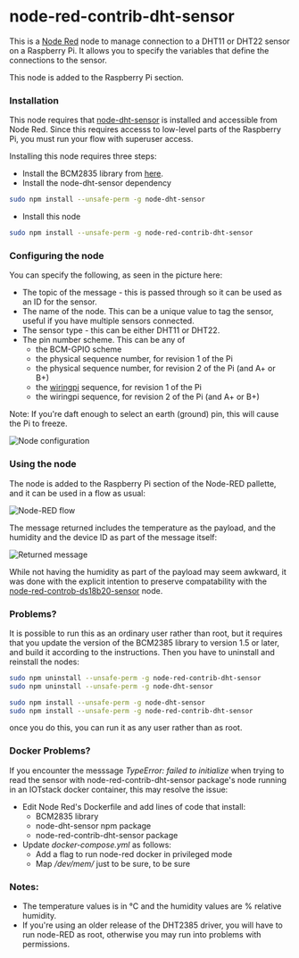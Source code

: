 # node-red-contrib-dht-sensor
This is a [Node Red](http://nodered.org/) node to manage connection to a DHT11 or DHT22 sensor on a Raspberry Pi. It allows you to specify the variables that define the connections to the sensor.

This node is added to the Raspberry Pi section.

### Installation
This node requires that [node-dht-sensor](https://www.npmjs.com/package/node-dht-sensor) is installed and accessible from Node Red. Since this requires accesss to low-level parts of the Raspberry Pi, you must run your flow with superuser access.

Installing this node requires three steps:
* Install the BCM2835 library from [here](http://www.airspayce.com/mikem/bcm2835/ "C library for Broadcom BCM 2835 as used in Raspberry Pi").
* Install the node-dht-sensor dependency
```bash
sudo npm install --unsafe-perm -g node-dht-sensor
```
* Install this node
```bash
sudo npm install --unsafe-perm -g node-red-contrib-dht-sensor
```

### Configuring the node
You can specify the following, as seen in the picture here:
* The topic of the message - this is passed through so it can be used as an ID for the sensor.
* The name of the node. This can be a unique value to tag the sensor, useful if you have multiple sensors connected.
* The sensor type - this can be either DHT11 or DHT22.
* The pin number scheme. This can be any of
    * the BCM-GPIO scheme
    * the physical sequence number, for revision 1 of the Pi
    * the physical sequence number, for revision 2 of the Pi (and A+ or B+)
    * the [wiringpi](http://wiringpi.com/) sequence, for revision 1 of the Pi
    * the wiringpi sequence, for revision 2 of the Pi (and A+ or B+)

Note: If you're daft enough to select an earth (ground) pin, this will cause
the Pi to freeze. 

![Node configuration](https://github.com/bpmurray/node-red-contrib-dht-sensor/blob/master/dhtconfig.jpg?raw=true)

### Using the node
The node is added to the Raspberry Pi section of the Node-RED pallette, and it can be used in a flow as usual:

![Node-RED flow](https://github.com/bpmurray/node-red-contrib-dht-sensor/blob/master/dhtflow.jpg?raw=true)

The message returned includes the temperature as the payload, and the humidity and the device ID as part of the message itself:

![Returned message](https://github.com/bpmurray/node-red-contrib-dht-sensor/blob/master/dhtmsg.jpg?raw=true)

While not having the humidity as part of the payload may seem awkward, it was done with the explicit intention to preserve compatability with the [node-red-controb-ds18b20-sensor](https://www.npmjs.com/package/node-red-contrib-ds18b20-sensor) node.
### Problems?
It is possible to run this as an ordinary user rather than root, but it requires that you update the version of the BCM2385 library to version 1.5 or later, and build it according to the instructions. Then you have to uninstall and reinstall the nodes:
```bash
sudo npm uninstall --unsafe-perm -g node-red-contrib-dht-sensor
sudo npm uninstall --unsafe-perm -g node-dht-sensor

sudo npm install --unsafe-perm -g node-dht-sensor
sudo npm install --unsafe-perm -g node-red-contrib-dht-sensor
```
once you do this, you can run it as any user rather than as root.

### Docker Problems?
If you encounter the messsage *TypeError: failed to initialize* when trying to read the sensor with node-red-contrib-dht-sensor package's node running
in an IOTstack docker container, this may resolve the issue:

* Edit Node Red's Dockerfile and add lines of code that install:
   * BCM2835 library
   * node-dht-sensor npm package
   * node-red-contrib-dht-sensor package
* Update *docker-compose.yml* as follows:
   * Add a flag to run node-red docker in privileged mode
   * Map */dev/mem/* just to be sure, to be sure

### Notes:
* The temperature values is in &deg;C and the humidity values are % relative humidity.
* If you're using an older release of the DHT2385 driver, you will have to run node-RED as root, otherwise you may run into problems with permissions.

